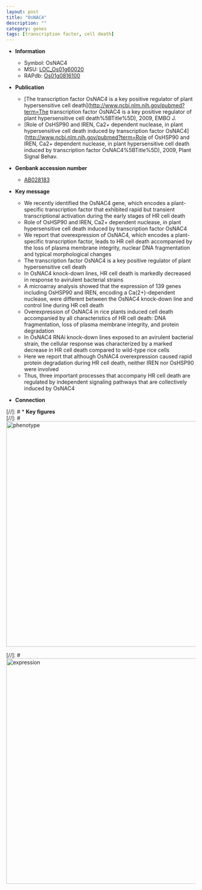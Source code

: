 ```yaml
---
layout: post
title: "OsNAC4"
description: ""
category: genes
tags: [transcription factor, cell death]
---
```


* **Information**  
    + Symbol: OsNAC4  
    + MSU: [LOC_Os01g60020](http://rice.plantbiology.msu.edu/cgi-bin/ORF_infopage.cgi?orf=LOC_Os01g60020)  
    + RAPdb: [Os01g0816100](http://rapdb.dna.affrc.go.jp/viewer/gbrowse_details/irgsp1?name=Os01g0816100)  

* **Publication**  
    + [The transcription factor OsNAC4 is a key positive regulator of plant hypersensitive cell death](http://www.ncbi.nlm.nih.gov/pubmed?term=The transcription factor OsNAC4 is a key positive regulator of plant hypersensitive cell death%5BTitle%5D), 2009, EMBO J.
    + [Role of OsHSP90 and IREN, Ca2+ dependent nuclease, in plant hypersensitive cell death induced by transcription factor OsNAC4](http://www.ncbi.nlm.nih.gov/pubmed?term=Role of OsHSP90 and IREN, Ca2+ dependent nuclease, in plant hypersensitive cell death induced by transcription factor OsNAC4%5BTitle%5D), 2009, Plant Signal Behav.

* **Genbank accession number**  
    + [AB028183](http://www.ncbi.nlm.nih.gov/nuccore/AB028183)

* **Key message**  
    + We recently identified the OsNAC4 gene, which encodes a plant-specific transcription factor that exhibited rapid but transient transcriptional activation during the early stages of HR cell death
    + Role of OsHSP90 and IREN, Ca2+ dependent nuclease, in plant hypersensitive cell death induced by transcription factor OsNAC4
    + We report that overexpression of OsNAC4, which encodes a plant-specific transcription factor, leads to HR cell death accompanied by the loss of plasma membrane integrity, nuclear DNA fragmentation and typical morphological changes
    + The transcription factor OsNAC4 is a key positive regulator of plant hypersensitive cell death
    + In OsNAC4 knock-down lines, HR cell death is markedly decreased in response to avirulent bacterial strains
    + A microarray analysis showed that the expression of 139 genes including OsHSP90 and IREN, encoding a Ca(2+)-dependent nuclease, were different between the OsNAC4 knock-down line and control line during HR cell death
    + Overexpression of OsNAC4 in rice plants induced cell death accompanied by all characteristics of HR cell death: DNA fragmentation, loss of plasma membrane integrity, and protein degradation
    + In OsNAC4 RNAi knock-down lines exposed to an avirulent bacterial strain, the cellular response was characterized by a marked decrease in HR cell death compared to wild-type rice cells
    + Here we report that although OsNAC4 overexpression caused rapid protein degradation during HR cell death, neither IREN nor OsHSP90 were involved
    + Thus, three important processes that accompany HR cell death are regulated by independent signaling pathways that are collectively induced by OsNAC4

* **Connection**  

[//]: # * **Key figures**  
[//]: # <img src="http://funRiceGenes.github.io/images/OsNAC4.pheno.png" alt="phenotype"  style="width: 600px;"/>

[//]: # <img src="http://funRiceGenes.github.io/images/OsNAC4.exp.png" alt="expression"  style="width: 600px;"/>


